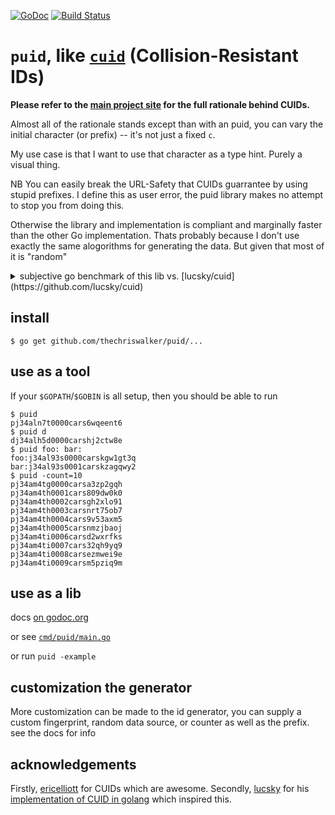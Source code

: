 [![GoDoc](https://godoc.org/github.com/golang/gddo?status.svg)](http://godoc.org/github.com/thechriswalker/puid) [![Build Status](https://travis-ci.org/thechriswalker/puid.svg?branch=master)](https://travis-ci.org/thechriswalker/puid) 

# `puid`, like [`cuid`](https://github.com/ericelliott/cuid) (Collision-Resistant IDs)

**Please refer to the [main project site](http://usecuid.org) for the full rationale behind CUIDs.**

Almost all of the rationale stands except than with an puid, you can vary the initial character (or prefix) -- it's not just a fixed `c`.

My use case is that I want to use that character as a type hint. Purely
a visual thing. 

NB You can easily break the URL-Safety that CUIDs guarrantee by using stupid prefixes. I define this as user error, the puid library makes no attempt to stop you from doing this.

Otherwise the library and implementation is compliant and marginally faster than the other Go implementation. Thats probably because I don't use exactly the same alogorithms for generating the data. But given that most of it is "random"

<details><summary>subjective go benchmark of this lib vs. [lucsky/cuid](https://github.com/lucsky/cuid)</summary>

#### Run on my laptop, pinch of salt necessary

```
$ go test -run=XXX -bench=.
Benchmark_PuidString         3000000           411 ns/op
Benchmark_PuidBytes          5000000           362 ns/op
Benchmark_PuidAppendBytes    5000000           344 ns/op
Benchmark_PuidInCuidMode     3000000           402 ns/op
Benchmark_LucskyCuid         3000000           564 ns/op
PASS
ok      github.com/thechriswalker/puid  9.842s
```

Event more reason to question this is that technically `Benchmark_PuidString` and `Benchmark_PuidInCuidMode` are doing exactly the same work...
</details>

## install

```
$ go get github.com/thechriswalker/puid/...
```



## use as a tool

If your `$GOPATH`/`$GOBIN` is all setup, then you should be able to run

```
$ puid
pj34aln7t0000cars6wqeent6
$ puid d
dj34alh5d0000carshj2ctw8e
$ puid foo: bar:
foo:j34al93s0000carskgw1gt3q
bar:j34al93s0001carskzagqwy2
$ puid -count=10
pj34am4tg0000carsa3zp2gqh
pj34am4th0001cars809dw0k0
pj34am4th0002carsgh2xlo91
pj34am4th0003carsnrt75ob7
pj34am4th0004cars9v53axm5
pj34am4th0005carsnmzjbaoj
pj34am4ti0006carsd2wxrfks
pj34am4ti0007cars32qh9yq9
pj34am4ti0008carsezmwei9e
pj34am4ti0009carsm5pziq9m
``` 

## use as a lib

docs [on godoc.org](https://godoc.org/github.com/thechriswalker/puid)

or see [`cmd/puid/main.go`](cmd/puid/main.go)

or run `puid -example`

## customization the generator

More customization can be made to the id generator, you can supply a custom fingerprint, random data source, or counter as well as the prefix. see the docs for info

## acknowledgements

Firstly, [ericelliott](https://github.com/ericelliott) for CUIDs which are awesome.
Secondly, [lucsky](https://github.com/lucsky) for his [implementation of CUID in golang](https://github.com/lucsky/cuid) which inspired this.
